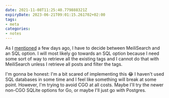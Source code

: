 ```yaml
---
date: 2021-11-08T11:25:40.779888321Z
expiryDate: 2023-06-21T09:01:15.261702+02:00
tags:
- meta
categories:
- notes
---
```


As I [mentioned](/2021/11/02/eagle-v2-update) a few days ago, I have to decide between MeiliSearch and an SQL option. I will most likely go towards an SQL option because I need some sort of way to retrieve all the existing tags and I cannot do that with MeiliSearch unless I retrieve all posts and filter the tags.

I'm gonna be honest: I'm a bit scared of implementing this 😂 I haven't used SQL databases in some time and I feel like something will break at some point. However, I'm trying to avoid CGO at all costs. Maybe I'll try the newer non-CGO SQLite options for Go, or maybe I'll just go with Postgres.
